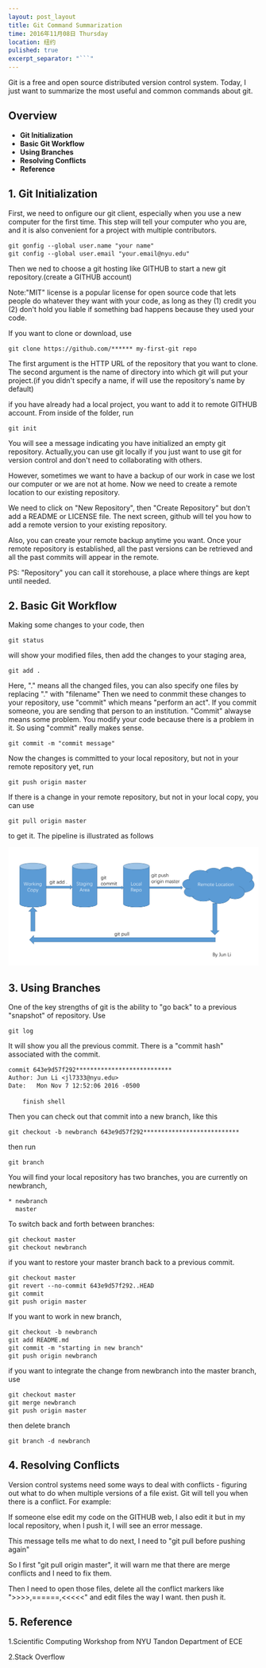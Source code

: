 ```yaml
---
layout: post_layout
title: Git Command Summarization
time: 2016年11月08日 Thursday
location: 纽约
pulished: true
excerpt_separator: "```"
---
```


Git is a free and open source distributed version control system. Today, I just want to summarize the most useful and common commands about git.


## Overview

- **Git Initialization**
- **Basic Git Workflow**
- **Using Branches**
- **Resolving Conflicts**
- **Reference**

## 1. Git Initialization

First, we need to onfigure our git client, especially when you use a new computer for the first time. This step will tell your computer who you are, and it is also convenient for a project with multiple contributors.

```
git gonfig --global user.name "your name"
git config --global user.email "your.email@nyu.edu"
```

Then we ned to choose a git hosting like GITHUB to start a new git repository.(create a GITHUB account)

Note:"MIT" license is a popular license for open source code that lets people do whatever they want with your code, as long as they (1) credit you (2) don't hold you liable if something bad happens because they used your code.

If you want to clone or download, use

```
git clone https://github.com/****** my-first-git repo
```

The first argument is the HTTP URL of the repository that you want to clone. The second argument is the name of directory into which git will put your project.(if you didn't specify a name, if will use the repository's name by default)

if you have already had a local project, you want to add it to remote GITHUB account. From inside of the folder, run

```
git init
```

You will see a message indicating you have initialized an empty git repository. Actually,you can use git locally if you just want to use git for version control and don't need to collaborating with others.

However, sometimes we want to have a backup of our work in case we lost our computer or we are not at home. Now we need to create a remote location to our existing repository.

We need to click on "New Repository", then "Create Repository" but don't add a README or LICENSE file. The next screen, github will tel you how to add a remote version to your existing repository.

Also, you can create your remote backup anytime you want. Once your remote repository is established, all the past versions can be retrieved and all the past commits will appear in the remote. 

PS: "Repository" you can call it storehouse, a place where things are kept until needed.

## 2. Basic Git Workflow

Making some changes to your code, then

```
git status
```

will show your modified files, then add the changes to your staging area,

```
git add .
```

Here, "." means all the changed files, you can also specify one files by replacing "." with "filename"
Then we need to conmmit these changes to your repository, use "commit" which means "perform an act". If you commit someone, you are sending that person to an institution. "Commit" alwayse means some problem. You modify your code because there is a problem in it. So using "commit" really makes sense.

```
git commit -m "commit message"
```

Now the changes is committed to your local repository, but not in your remote repository yet, run

```
git push origin master
```

If there is a change in your remote repository, but not in your local copy, you can use

```
git pull origin master
```

to get it. The pipeline is illustrated as follows

<img src="/assets/img/Shell and Git/2.png" width="640px" />

## 3. Using Branches

One of the key strengths of git is the ability to "go back" to a previous "snapshot" of repository. Use

```
git log
```

It will show you all the previous commit. There is a "commit hash" associated with the commit.

```
commit 643e9d57f292***************************
Author: Jun Li <jl7333@nyu.edu>
Date:   Mon Nov 7 12:52:06 2016 -0500

    finish shell
```

Then you can check out that commit into a new branch, like this

```
git checkout -b newbranch 643e9d57f292***************************
```

then run

```
git branch
```

You will find your local repository has two branches, you are currently on newbranch,

```
* newbranch
  master
```

To switch back and forth between branches:

```
git checkout master
git checkout newbranch
```

if you want to restore your master branch back to a previous commit.

```
git checkout master
git revert --no-commit 643e9d57f292..HEAD
git commit
git push origin master
```

If you want to work in new branch,

```
git checkout -b newbranch
git add README.md
git commit -m "starting in new branch"
git push origin newbranch
```

if you want to integrate the change from newbranch into the master branch, use

```
git checkout master
git merge newbranch
git push origin master
```

then delete branch

```
git branch -d newbranch
```

## 4. Resolving Conflicts

Version control systems need some ways to deal with conflicts - figuring out what to do when multiple versions of a file exist. Git will tell you when there is a conflict. For example:

If someone else edit my code on the GITHUB web, I also edit it but in my local repository, when I push it, I will see an error message.

This message tells me what to do next, I need to "git pull before pushing again"

So I first "git pull origin master", it will warn me that there are merge conflicts and I need to fix them.

Then I need to open those files, delete all the conflict markers like ">>>>,======,<<<<<" and edit files the way I want. then push it.

## 5. Reference

1.Scientific Computing Workshop from NYU Tandon Department of ECE

2.Stack Overflow

